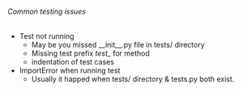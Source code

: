 ###### Common testing issues
* Test not running
    * May be you missed \_\_init\_\_.py file in tests/ directory
    * Missing test prefix *test_* for method
    * indentation of test cases
* ImportError when running test
    * Usually it happed when tests/ directory & tests.py both exist.
    